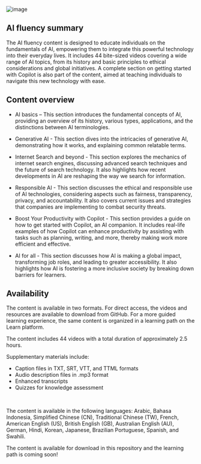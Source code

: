 ![image](https://github.com/microsoft/AIFluency/assets/145597905/fd00f630-f0ad-499d-8794-54e814c6a580)


## AI fluency summary​

The AI fluency content is designed to educate individuals on the fundamentals of AI, empowering them to integrate this powerful technology into their everyday lives. It includes 44 bite-sized videos covering a wide range of AI topics, from its history and basic principles to ethical considerations and global initiatives. A complete section on getting started with Copilot is also part of the content, aimed at teaching individuals to navigate this new technology with ease. 

## Content overview ​

- AI basics – This section introduces the fundamental concepts of AI, providing an overview of its history, various types, applications, and the distinctions between AI terminologies. ​

- Generative AI - This section dives into the intricacies of generative AI, demonstrating how it works, and explaining common relatable terms. ​

- Internet Search and beyond - This section explores the mechanics of internet search engines, discussing advanced search techniques and the future of search technology. It also highlights how recent developments in AI are reshaping the way we search for information. ​

- Responsible AI - This section discusses the ethical and responsible use of AI technologies, considering aspects such as fairness, transparency, privacy, and accountability. It also covers current issues and strategies that companies are implementing to combat security threats.​

- Boost Your Productivity with Copilot - This section provides a guide on how to get started with Copilot, an AI companion. It includes real-life examples of how Copilot can enhance productivity by assisting with tasks such as planning, writing, and more, thereby making work more efficient and effective.​

- AI for all  - This section discusses how AI is making a global impact, transforming job roles, and leading to greater accessibility. It also highlights how AI is fostering a more inclusive society by breaking down barriers for learners.

## Availability ​

The content is available in two formats. For direct access, the videos and resources are available to download from GitHub. For a more guided learning experience, the same content is organized in a learning path on the Learn platform. ​

The content  includes 44 videos with a total duration of approximately 2.5 hours.​

Supplementary materials include:​
- Caption files in TXT, SRT, VTT, and TTML formats​
- Audio description files in .mp3 format​
- Enhanced transcripts​
- Quizzes for knowledge assessment​

​

The content is available in the following languages: Arabic, Bahasa Indonesia, Simplified Chinese (CN), Traditional Chinese (TW), French, American English (US), British English (GB), Australian English (AU), German, Hindi, Korean, Japanese, Brazilian Portuguese, Spanish, and Swahili. 

The content is available for download in this repository and the learning path is coming soon!
